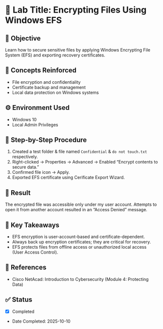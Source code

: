 # 🧠 Lab Title: Encrypting Files Using Windows EFS

## 🎯 Objective
Learn how to secure sensitive files by applying Windows Encrypting File System (EFS) and exporting recovery certificates.

## 🧠 Concepts Reinforced
- File encryption and confidentiality  
- Certificate backup and management  
- Local data protection on Windows systems  

## ⚙️ Environment Used
- Windows 10  
- Local Admin Privileges  

## 🚀 Step-by-Step Procedure
1. Created a test folder & file named `Confidential` & `do not touch.txt` respectively.  
2. Right-clicked -> Properties -> Advanced -> Enabled “Encrypt contents to secure data.”  
3. Confirmed file icon -> Apply.  
4. Exported EFS certificate using Cerificate Export Wizard.  

## 🧩 Result
The encrypted file was accessible only under my user account. Attempts to open it from another account resulted in an “Access Denied” message.

## 🧠 Key Takeaways
- EFS encryption is user-account-based and certificate-dependent.  
- Always back up encryption certificates; they are critical for recovery.  
- EFS protects files from offline access or unauthorized local access (User Access Control).

## 🔗 References
- Cisco NetAcad: Introduction to Cybersecurity (Module 4: Protecting Data)  

## ✅ Status
- [x] Completed  
- Date Completed: 2025-10-10
